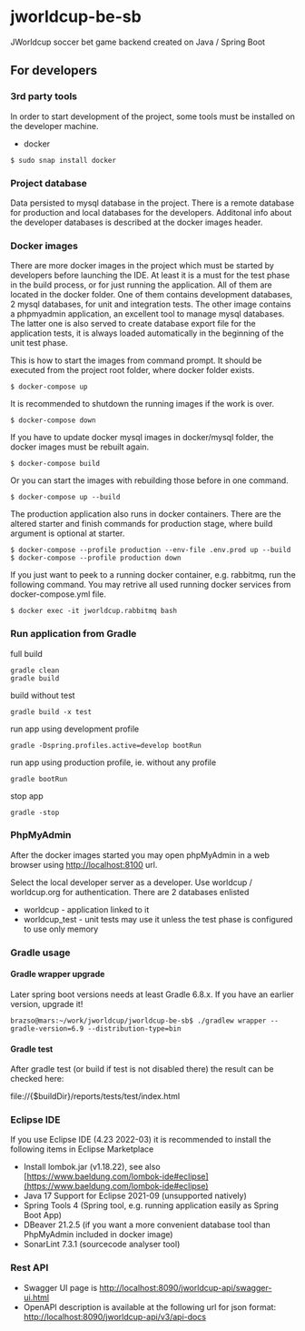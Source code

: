 # jworldcup-be-sb
JWorldcup soccer bet game backend created on Java / Spring Boot

## For developers

### 3rd party tools
In order to start development of the project, some tools must be installed on the developer machine.
* docker

```
$ sudo snap install docker
```

### Project database

Data persisted to mysql database in the project. There is a remote database for production and local databases for the developers. Additonal info about the developer databases is described at the docker images header.

### Docker images

There are more docker images in the project which must be started by developers before launching the IDE. At least it is a must for the test phase in the build process, or for just running the application. All of them are located in the docker folder. One of them contains development databases, 2 mysql databases, for unit and integration tests. The other image contains a phpmyadmin application, an excellent tool to manage mysql databases. The latter one is also served to create database export file for the application tests, it is always loaded automatically in the beginning of the unit test phase.

This is how to start the images from command prompt. It should be executed from the project root folder, where docker folder exists.

```
$ docker-compose up
```

It is recommended to shutdown the running images if the work is over.

```
$ docker-compose down
```

If you have to update docker mysql images in docker/mysql folder, the docker images must be rebuilt again.

```
$ docker-compose build
```

Or you can start the images with rebuilding those before in one command.

```
$ docker-compose up --build
```

The production application also runs in docker containers. There are the altered starter and finish commands for production stage, where build argument is optional at starter.
```
$ docker-compose --profile production --env-file .env.prod up --build
$ docker-compose --profile production down
```

If you just want to peek to a running docker container, e.g. rabbitmq, run the following command. You may retrive all used running docker services from docker-compose.yml file.

```
$ docker exec -it jworldcup.rabbitmq bash
```

### Run application from Gradle

full build
```
gradle clean
gradle build
```
build without test
```
gradle build -x test
```

run app using development profile
```
gradle -Dspring.profiles.active=develop bootRun
```

run app using production profile, ie. without any profile
```
gradle bootRun
```

stop app
```
gradle -stop
```

### PhpMyAdmin

After the docker images started you may open phpMyAdmin in a web browser using [http://localhost:8100](http://localhost:8100) url.

Select the local developer server as a developer. Use worldcup / worldcup.org for authentication.
There are 2 databases enlisted
* worldcup - application linked to it
* worldcup_test - unit tests may use it unless the test phase is configured to use only memory

### Gradle usage

#### Gradle wrapper upgrade

Later spring boot versions needs at least Gradle 6.8.x. If you have an earlier version, upgrade it!

```
brazso@mars:~/work/jworldcup/jworldcup-be-sb$ ./gradlew wrapper --gradle-version=6.9 --distribution-type=bin
```

#### Gradle test

After gradle test (or build if test is not disabled there) the result can be checked here:

file://{$buildDir}/reports/tests/test/index.html

### Eclipse IDE
If you use Eclipse IDE (4.23 2022-03) it is recommended to install the following items in Eclipse Marketplace
* Install lombok.jar (v1.18.22), see also [https://www.baeldung.com/lombok-ide#eclipse](https://www.baeldung.com/lombok-ide#eclipse)
* Java 17 Support for Eclipse 2021-09 (unsupported natively)
* Spring Tools 4 (Spring tool, e.g. running application easily as Spring Boot App)
* DBeaver 21.2.5 (if you want a more convenient database tool than PhpMyAdmin included in docker image)
* SonarLint 7.3.1 (sourcecode analyser tool)

### Rest API
* Swagger UI page is [http://localhost:8090/jworldcup-api/swagger-ui.html](http://localhost:8090/jworldcup-api/swagger-ui.html)
* OpenAPI description is available at the following url for json format: [http://localhost:8090/jworldcup-api/v3/api-docs](http://localhost:8090/jworldcup-api/v3/api-docs)
